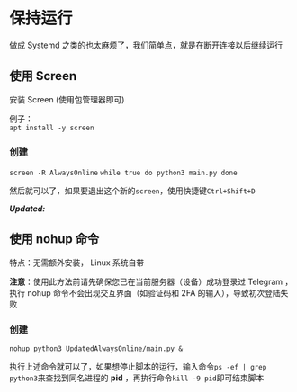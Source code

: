 # 保持运行

做成 Systemd 之类的也太麻烦了，我们简单点，就是在断开连接以后继续运行

## 使用 Screen

安装 Screen (使用包管理器即可)  

例子：  
`apt install -y screen`

### 创建

`screen -R AlwaysOnline`
`while true
do
python3 main.py
done`

然后就可以了，如果要退出这个新的`screen`，使用快捷键`Ctrl+Shift+D`  

_**Updated:**_
## 使用 nohup 命令

特点：无需额外安装， Linux 系统自带

**注意**：使用此方法前请先确保您已在当前服务器（设备）成功登录过 Telegram ，执行 nohup 命令不会出现交互界面（如验证码和 2FA 的输入），导致初次登陆失败

### 创建

`nohup python3 UpdatedAlwaysOnline/main.py &`

执行上述命令就可以了，如果想停止脚本的运行，输入命令`ps -ef | grep python3`来查找到同名进程的 **pid** ，再执行命令`kill -9 pid`即可结束脚本

